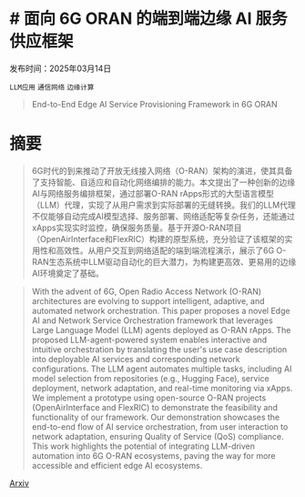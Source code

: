 # # 面向 6G ORAN 的端到端边缘 AI 服务供应框架

发布时间：2025年03月14日

`LLM应用` `通信网络` `边缘计算`

> End-to-End Edge AI Service Provisioning Framework in 6G ORAN

# 摘要

> 6G时代的到来推动了开放无线接入网络（O-RAN）架构的演进，使其具备了支持智能、自适应和自动化网络编排的能力。本文提出了一种创新的边缘AI与网络服务编排框架，通过部署O-RAN rApps形式的大型语言模型（LLM）代理，实现了从用户需求到实际部署的无缝转换。我们的LLM代理不仅能够自动完成AI模型选择、服务部署、网络适配等复杂任务，还能通过xApps实现实时监控，确保服务质量。基于开源O-RAN项目（OpenAirInterface和FlexRIC）构建的原型系统，充分验证了该框架的实用性和高效性。从用户交互到网络适配的端到端流程演示，展示了6G O-RAN生态系统中LLM驱动自动化的巨大潜力，为构建更高效、更易用的边缘AI环境奠定了基础。

> With the advent of 6G, Open Radio Access Network (O-RAN) architectures are evolving to support intelligent, adaptive, and automated network orchestration. This paper proposes a novel Edge AI and Network Service Orchestration framework that leverages Large Language Model (LLM) agents deployed as O-RAN rApps. The proposed LLM-agent-powered system enables interactive and intuitive orchestration by translating the user's use case description into deployable AI services and corresponding network configurations. The LLM agent automates multiple tasks, including AI model selection from repositories (e.g., Hugging Face), service deployment, network adaptation, and real-time monitoring via xApps. We implement a prototype using open-source O-RAN projects (OpenAirInterface and FlexRIC) to demonstrate the feasibility and functionality of our framework. Our demonstration showcases the end-to-end flow of AI service orchestration, from user interaction to network adaptation, ensuring Quality of Service (QoS) compliance. This work highlights the potential of integrating LLM-driven automation into 6G O-RAN ecosystems, paving the way for more accessible and efficient edge AI ecosystems.

[Arxiv](https://arxiv.org/abs/2503.11933)
